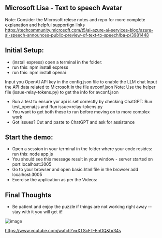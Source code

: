 ## Microsoft Lisa - Text to speech Avatar

Note:  Consider the Microsoft relese notes and repo for more complete explanation and helpful supportign links
https://techcommunity.microsoft.com/t5/ai-azure-ai-services-blog/azure-ai-speech-announces-public-preview-of-text-to-speech/ba-p/3981448


## Initial Setup:
* (install express) open a terminal in the folder:
* run this: npm install express
* run this: npm install openai

Input you OpenAI API key in the config.json file to enable the LLM chat
Input the API data related to Microsoft in the file avconf.json
Note:  Use the helper file (issue-relay-tokens.py) to get the info for avconf.json
* Run a test to ensure yor api is set correctly by checking ChatGPT:  Run test_openai.js and Run issue=relay-tokens.py
* You want to get both these to run before moving on to more complex work 
* Got issues?  Cut and paste to ChatGPT and ask for assistance 

## Start the demo:
* Open a session in your terminal in the folder where your code resides:  run this: node app.js 
* You should see this message result in your window - server started on port localhost:3005
* Go to your browser and open basic.html file in the browser add localhost:3005
* Exercise the application as per the Videos:

## Final Thoughts
* Be patient and enjoy the puzzle if things are not working right away -- stay with it you will get it!

![image](https://github.com/jjmlovesgit/MS_Lisa/assets/47751509/d90f008c-b81b-49f7-9ffc-ff4c054a7fee)

https://www.youtube.com/watch?v=XTScFT-EnOQ&t=34s
